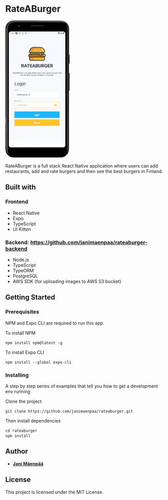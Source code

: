 # RateABurger

![demo](rateaburger.gif)

RateABurger is a full stack React Native application where users can add restaurants, add and rate burgers and then see the best burgers in Finland.

## Built with

### Frontend
- React Native
- Expo
- TypeScript
- UI Kitten

### Backend: https://github.com/janimaenpaa/rateaburger-backend
- Node.js
- TypeScript
- TypeORM
- PostgreSQL
- AWS SDK (for uploading images to AWS S3 bucket)

## Getting Started

### Prerequisites

NPM and Expo CLI are required to run this app.

To install NPM

```
npm install npm@latest -g
```

To install Expo CLI

```
npm install --global expo-cli
```

### Installing

A step by step series of examples that tell you how to get a development env running

Clone the project

```
git clone https://github.com/janimaenpaa/rateaburger.git
```

Then install dependencies

```
cd rateaburger
npm install
``` 

## Author

*  [**Jani Mäenpää**](https://github.com/janimaenpaa)

## License

This project is licensed under the MIT License.


